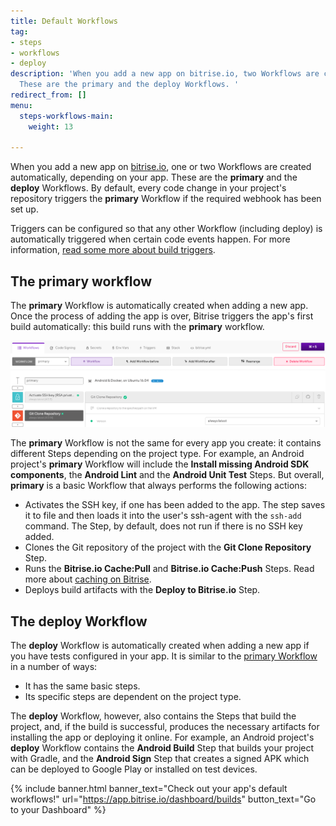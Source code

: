 ```yaml
---
title: Default Workflows
tag:
- steps
- workflows
- deploy
description: 'When you add a new app on bitrise.io, two Workflows are created automatically.
  These are the primary and the deploy Workflows. '
redirect_from: []
menu:
  steps-workflows-main:
    weight: 13

---
```

When you add a new app on [bitrise.io](https://www.bitrise.io), one or two Workflows are created automatically, depending on your app. These are the **primary** and the **deploy** Workflows. By default, every code change in your project's repository triggers the **primary** Workflow if the required webhook has been set up.

Triggers can be configured so that any other Workflow (including deploy) is automatically triggered when certain code events happen. For more information, [read some more about build triggers](/builds/triggering-builds/triggering-builds).

## The primary workflow

The **primary** Workflow is automatically created when adding a new app. Once the process of adding the app is over, Bitrise triggers the app's first build automatically: this build runs with the **primary** workflow.

![{{ page.title }}](/img/primarywf.png)

The **primary** Workflow is not the same for every app you create: it contains different Steps depending on the project type. For example, an Android project's **primary** Workflow will include the **Install missing Android SDK components**, the **Android Lint** and the **Android Unit Test** Steps. But overall, **primary** is a basic Workflow that always performs the following actions:

* Activates the SSH key, if one has been added to the app. The step saves it to file and then loads it into the user's ssh-agent with the `ssh-add` command. The Step, by default, does not run if there is no SSH key added.
* Clones the Git repository of the project with the **Git Clone Repository** Step.
* Runs the **Bitrise.io Cache:Pull** and **Bitrise.io Cache:Push** Steps. Read more about [caching on Bitrise](/caching/about-caching).
* Deploys build artifacts with the **Deploy to Bitrise.io** Step.

## The deploy Workflow

The **deploy** Workflow is automatically created when adding a new app if you have tests configured in your app. It is similar to the [primary Workflow](/steps-and-workflows/default-workflows/#the-primary-workflow) in a number of ways:

* It has the same basic steps.
* Its specific steps are dependent on the project type.

The **deploy** Workflow, however, also contains the Steps that build the project, and, if the build is successful, produces the necessary artifacts for installing the app or deploying it online. For example, an Android project's **deploy** Workflow contains the **Android Build** Step that builds your project with Gradle, and the **Android Sign** Step that creates a signed APK which can be deployed to Google Play or installed on test devices.

{% include banner.html banner_text="Check out your app's default workflows!" url="https://app.bitrise.io/dashboard/builds" button_text="Go to your Dashboard" %}